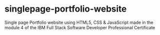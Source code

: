 # singlepage-portfolio-website
Single page Portfolio website using HTML5, CSS &amp; JavaScript made in the module 4 of the IBM Full Stack Software Developer Professional Certificate
